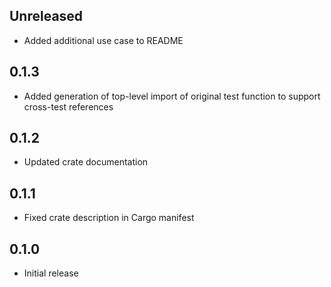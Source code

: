 Unreleased
----------
- Added additional use case to README


0.1.3
-----
- Added generation of top-level import of original test function to
  support cross-test references


0.1.2
-----
- Updated crate documentation


0.1.1
-----
- Fixed crate description in Cargo manifest


0.1.0
-----
- Initial release
